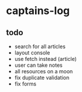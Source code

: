 # captains-log

## todo
* search for all articles
* layout console
* use fetch instead (article)
* user can take notes
* all resources on a moon
* fix duplicate validation
* fix forms
